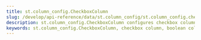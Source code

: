 ```yaml
---
title: st.column_config.CheckboxColumn
slug: /develop/api-reference/data/st.column_config/st.column_config.checkboxcolumn
description: st.column_config.CheckboxColumn configures checkbox columns for displaying boolean data and interactive true/false selection.
keywords: st.column_config.CheckboxColumn, checkbox column, boolean column, true false, interactive checkboxes, dataframe checkboxes, boolean data, checkbox input
---
```


<Autofunction function="streamlit.column_config.CheckboxColumn" />
